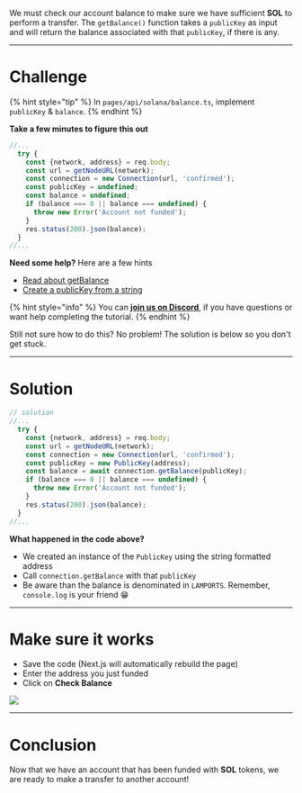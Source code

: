 We must check our account balance to make sure we have sufficient **SOL** to perform a transfer. The `getBalance()` function takes a `publicKey` as input and will return the balance associated with that `publicKey`, if there is any.

----------------------------------

# Challenge

{% hint style="tip" %}
In `pages/api/solana/balance.ts`, implement `publicKey` & `balance`.
{% endhint %}

**Take a few minutes to figure this out**

```typescript
//...
  try {
    const {network, address} = req.body;
    const url = getNodeURL(network);
    const connection = new Connection(url, 'confirmed');
    const publicKey = undefined;
    const balance = undefined;
    if (balance === 0 || balance === undefined) {
      throw new Error('Account not funded');
    }
    res.status(200).json(balance);
  }
//...
```

**Need some help?** Here are a few hints
* [Read about getBalance](https://solana-labs.github.io/solana-web3.js/classes/Connection.html#getbalance)
* [Create a publicKey from a string](https://solana-labs.github.io/solana-web3.js/classes/PublicKey.html#constructor)  

{% hint style="info" %}
You can [**join us on Discord**](https://figment.io/devchat), if you have questions or want help completing the tutorial.
{% endhint %}

Still not sure how to do this? No problem! The solution is below so you don't get stuck.

----------------------------------

# Solution

```typescript
// solution
//...
  try {
    const {network, address} = req.body;
    const url = getNodeURL(network);
    const connection = new Connection(url, 'confirmed');
    const publicKey = new PublicKey(address);
    const balance = await connection.getBalance(publicKey);
    if (balance === 0 || balance === undefined) {
      throw new Error('Account not funded');
    }
    res.status(200).json(balance);
  }
//...
```

**What happened in the code above?**

* We created an instance of the `PublicKey` using the string formatted address
* Call `connection.getBalance` with that `publicKey`
* Be aware than the balance is denominated in `LAMPORTS`. Remember, `console.log` is your friend 😁  

----------------------------------

# Make sure it works

* Save the code (Next.js will automatically rebuild the page)
* Enter the address you just funded
* Click on **Check Balance**

![](../../../.gitbook/assets/pathways/solana/solana-balance.gif)

----------------------------------

# Conclusion

Now that we have an account that has been funded with **SOL** tokens, we are ready to make a transfer to another account!
